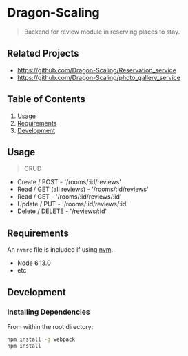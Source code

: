 # Dragon-Scaling

> Backend for review module in reserving places to stay.

## Related Projects

  - https://github.com/Dragon-Scaling/Reservation_service
  - https://github.com/Dragon-Scaling/photo_gallery_service

## Table of Contents

1. [Usage](#Usage)
1. [Requirements](#requirements)
1. [Development](#development)

## Usage

> CRUD

- Create / POST - '/rooms/:id/reviews'
- Read / GET (all reviews) - '/rooms/:id/reviews'
- Read / GET - '/rooms/:id/reviews/:id'
- Update / PUT - '/rooms/:id/reviews/:id'
- Delete / DELETE - '/reviews/:id'

## Requirements

An `nvmrc` file is included if using [nvm](https://github.com/creationix/nvm).

- Node 6.13.0
- etc

## Development

### Installing Dependencies

From within the root directory:

```sh
npm install -g webpack
npm install
```

